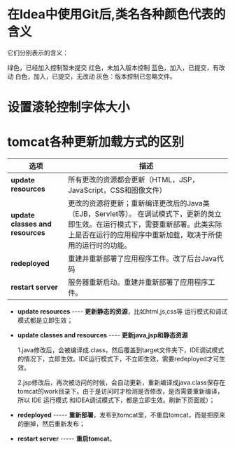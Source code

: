# 在Idea中使用Git后,类名各种颜色代表的含义

它们分别表示的含义：

绿色，已经加入控制暂未提交
红色，未加入版本控制
蓝色，加入，已提交，有改动
白色，加入，已提交，无改动
灰色：版本控制已忽略文件。





# 设置滚轮控制字体大小





# tomcat各种更新加载方式的区别

| 选项                             | 描述                                                         |
| -------------------------------- | ------------------------------------------------------------ |
| **update resources**             | 所有更改的资源都会更新（HTML，JSP，JavaScript，CSS和图像文件） |
| **update classes and resources** | 更改的资源将更新；重新编译更改后的Java类（EJB，Servlet等）。 在调试模式下，更新的类立即生效。在运行模式下，需要重新部署。此类实际上是否在运行的应用程序中重新加载，取决于所使用的运行时的功能。 |
| **redeployed**                   | 重建并重新部署了应用程序工件。改了后台Java代码               |
| **restart server**               | 服务器重新启动。重建并重新部署了应用程序工件。               |

- **update resources** ---- **更新静态的资源**，比如html,js,css等 运行模式和调试模式都是立即生效；

- **update classes and resources** ---- **更新java,jsp和静态资源**

  1.java修改后，会被编译成.class，然后覆盖到target文件夹下，IDE调试模式的情况下，立即生效。IDE运行模式下，不立即生效，需要redeployed才可生效。

  2.jsp修改后，再次被访问的时候，会自动更新，重新编译成java.class保存在tomcat的work目录下。由于是访问时才检测是否修改，是否需要重新编译，所以 IDE 运行模式 和IDEA调试模式下，都是立即生效。刷新下页面就）；

- **redeployed** ----- **重新部署**，发布到tomcat里，不重启tomcat，而是把原来的删掉，然后重新发布；

- **restart server** ----- **重启tomcat**。